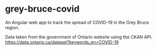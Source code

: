 # grey-bruce-covid

An Angular web app to track the spread of COVID-19 in the Grey Bruce region.

Data taken from the government of Ontario website using the CKAN API. https://data.ontario.ca/dataset?keywords_en=COVID-19
